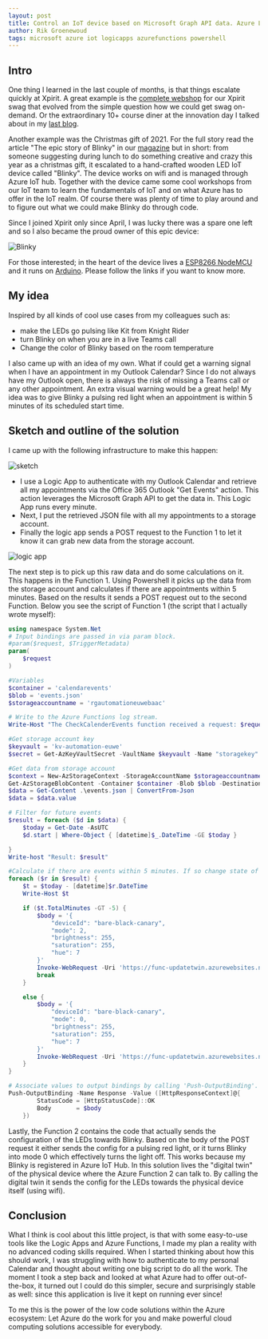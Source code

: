 ```yaml
---
layout: post
title: Control an IoT device based on Microsoft Graph API data. Azure Logic Apps and Azure Functions make it easy! 
author: Rik Groenewoud
tags: microsoft azure iot logicapps azurefunctions powershell
---
```


## Intro
One thing I learned in the last couple of months, is that things escalate quickly at Xpirit. A great example is the [complete webshop](https://swag.xpirit.com/) for our Xpirit swag that evolved from the simple question how we could get swag on-demand. Or the extraordinary 10+ course diner at the innovation day I talked about in my [last blog](https://www.cloudwoud.nl/2022/06/03/Dagger-Xpirit-Innovation-Day.html). 

Another example was the Christmas gift of 2021. For the full story read the article "The epic story of Blinky" in our [magazine](https://xpirit.com/wp-content/uploads/2022/03/Xpirit_XPRT_magazine_12_def.pdf?utm_campaign=Xpirit%20-%20Magazine%2012&utm_source=download-page) but in short: from someone suggesting during lunch to do something creative and crazy this year as a christmas gift, it escalated to a hand-crafted wooden LED IoT device called "Blinky". The device works on wifi and is managed through Azure IoT hub. Together with the device came some cool workshops from our IoT team to learn the fundamentals of IoT and on what Azure has to offer in the IoT realm. Of course there was plenty of time to play around and to figure out what we could make Blinky do through code.

Since I joined Xpirit only since April, I was lucky there was a spare one left and so I also became the proud owner of this epic device: 

![Blinky](/images/blog-3.1.jpg)

For those interested; in the heart of the device lives a [ESP8266 NodeMCU](https://randomnerdtutorials.com/projects-esp8266/) and it runs on [Arduino](https://www.arduino.cc/en/software). Please follow the links if you want to know more.

## My idea
Inspired by all kinds of cool use cases from my colleagues such as: 

 - make the LEDs go pulsing like Kit from Knight Rider
 - turn Blinky on when you are in a live Teams call 
 - Change the color of Blinky based on the room temperature
 
I also came up with an idea of my own. What if could get a warning signal when I have an appointment in my Outlook Calendar? 
Since I do not always have my Outlook open, there is always the risk of missing a Teams call or any other appointment. An extra visual warning would be a great help!
My idea was to give Blinky a pulsing red light when an appointment is within 5 minutes of its scheduled start time.
## Sketch and outline of the solution 
I came up with the following infrastructure to make this happen: 

![sketch](/images/blog-3.2.png)

- I use a Logic App to authenticate with my Outlook Calendar and retrieve all my appointments via the Office 365 Outlook "Get Events" action. This action leverages the Microsoft Graph API to get the data in. This Logic App runs every minute.
- Next, I put the retrieved JSON file with all my appointments to a storage account. 
- Finally the logic app sends a POST request to the Function 1 to let it know it can grab new data from the storage account. 

![logic app](/images/blog-3.3.png)

The next step is to pick up this raw data and do some calculations on it. This happens in the Function 1. Using Powershell it picks up the data from the storage account and calculates if there are appointments within 5 minutes. Based on the results it sends a POST request out to the second Function. 
Below you see the script of Function 1 (the script that I actually wrote myself):

```powershell
using namespace System.Net
# Input bindings are passed in via param block.
#param($request, $TriggerMetadata)
param(
    $request
)

#Variables
$container = 'calendarevents'
$blob = 'events.json'
$storageaccountname = 'rgautomationeuwebaac' 

# Write to the Azure Functions log stream.
Write-Host "The CheckCalenderEvents function received a request: $request."

#Get storage account key 
$keyvault = 'kv-automation-euwe' 
$secret = Get-AzKeyVaultSecret -VaultName $keyvault -Name "storagekey" -AsPlainText

#Get data from storage account
$context = New-AzStorageContext -StorageAccountName $storageaccountname -StorageAccountKey $secret
Get-AzStorageBlobContent -Container $container -Blob $blob -Destination ./events.json -Context $context -Force
$data = Get-Content .\events.json | ConvertFrom-Json
$data = $data.value

# Filter for future events
$result = foreach ($d in $data) {
    $today = Get-Date -AsUTC
    $d.start | Where-Object { [datetime]$_.DateTime -GE $today }

}
Write-host "Result: $result"

#Calculate if there are events within 5 minutes. If so change state of Blinky to red pulse, if not so turn off Blinky
foreach ($r in $result) {
    $t = $today - [datetime]$r.DateTime
    Write-Host $t

    if ($t.TotalMinutes -GT -5) {
        $body = '{
            "deviceId": "bare-black-canary",
            "mode": 2,
            "brightness": 255,
            "saturation": 255,
            "hue": 7
        }'
        Invoke-WebRequest -Uri 'https://func-updatetwin.azurewebsites.net/api/' -Body $body -Method PUT
        break
    }

    else {
        $body = '{
            "deviceId": "bare-black-canary",
            "mode": 0,
            "brightness": 255,
            "saturation": 255,
            "hue": 7
        }'
        Invoke-WebRequest -Uri 'https://func-updatetwin.azurewebsites.net/api/' -Body $body -Method PUT
    }
}

# Associate values to output bindings by calling 'Push-OutputBinding'.
Push-OutputBinding -Name Response -Value ([HttpResponseContext]@{
        StatusCode = [HttpStatusCode]::OK
        Body       = $body
    })
```
Lastly, the Function 2 contains the code that actually sends the configuration of the LEDs towards Blinky. Based on the body of the POST request it either sends the config for a pulsing red light, or it turns Blinky into mode 0 which effectively turns the light off. 
This works because my Blinky is registered in Azure IoT Hub. In this solution lives the "digital twin" of the physical device where the Azure Function 2 can talk to. By calling the digital twin it sends the config for the LEDs towards the physical device itself (using wifi). 
## Conclusion
What I think is cool about this little project, is that with some easy-to-use tools like the Logic Apps and Azure Functions, I made my plan a reality with no advanced coding skills required. When I started thinking about how this should work, I was struggling with how to authenticate to my personal Calendar and thought about writing one big script to do all the work. The moment I took a step back and looked at what Azure had to offer out-of-the-box, it turned out I could do this simpler, secure and surprisingly stable as well: since this application is live it kept on running ever since!

To me this is the power of the low code solutions within the Azure ecosystem: Let Azure do the work for you and make powerful cloud computing solutions accessible for everybody.

<script src="https://giscus.app/client.js"
        data-repo="RikGr/cloudwoud"
        data-repo-id="R_kgDOHLlC9w"
        data-category="Announcements"
        data-category-id="DIC_kwDOHLlC984CO_2O"
        data-mapping="pathname"
        data-reactions-enabled="0"
        data-emit-metadata="0"
        data-input-position="bottom"
        data-theme="light"
        data-lang="en"
        crossorigin="anonymous"
        async>
</script>
